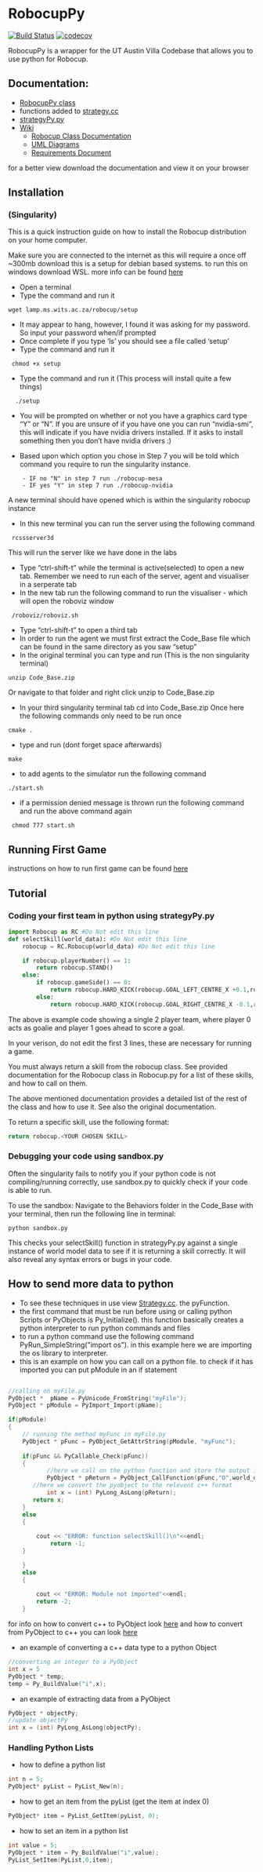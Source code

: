 # RobocupPy
[![Build Status](https://travis-ci.org/SD-Group-17/RobocupPy.svg?branch=core_test)](https://travis-ci.org/SD-Group-17/RobocupPy) [![codecov](https://codecov.io/gh/SD-Group-17/RobocupPy/branch/core_test/graph/badge.svg)](https://codecov.io/gh/SD-Group-17/RobocupPy)

RobocupPy is a wrapper for the UT Austin Villa Codebase that allows you to use python for Robocup.

## Documentation:
* [RobocupPy class](https://htmlpreview.github.io/?https://raw.githubusercontent.com/SD-Group-17/RobocupPy/master/Documentation/html/classRobocup_1_1Robocup.html)
* functions added to [strategy.cc](https://htmlpreview.github.io/?https://github.com/SD-Group-17/RobocupPy/blob/master/Documentation/html/strategy_8cc.html)
* [strategyPy.py](https://htmlpreview.github.io/?https://github.com/SD-Group-17/RobocupPy/blob/master/Documentation/html/strategyPy_8py.html#a888e37c517600e8648ee1ecf75ec084c)
* [Wiki](https://github.com/SD-Group-17/RobocupPy/wiki)
  * [Robocup Class Documentation](https://github.com/SD-Group-17/RobocupPy/wiki/Robocup-Class-Documentation)
  * [UML Diagrams](https://github.com/SD-Group-17/RobocupPy/wiki/UML)
  * [Requirements Document](https://github.com/SD-Group-17/RobocupPy/blob/master/Documentation/RD.pdf)

for a better view download the documentation and view it on your browser
## Installation
### (Singularity)
This is a quick instruction guide on how to install the Robocup distribution on your home computer.

Make sure you are connected to the internet as this will require a once off ~300mb download
this is a setup for debian based systems. to run this on windows download WSL. more info can be found [here](https://docs.microsoft.com/en-us/windows/wsl/install-win10)
* Open a terminal
* Type the command and run it
```
wget lamp.ms.wits.ac.za/robocup/setup
```
* It may appear to hang, however, I found it was asking for my password. So input your password when/if prompted
* Once complete if you type ‘ls’ you should see a file called ‘setup’
* Type the command and run it
```
 chmod +x setup
```
* Type the command and run it (This process will install quite a few things)
```
  ./setup
```
* You will be prompted on whether or not you have a graphics card type “Y” or “N”. If you are unsure of if you have one you can run “nvidia-smi”, this will indicate if you have nvidia drivers installed. If it asks to install something then you don’t have nvidia drivers :)

* Based upon which option you chose in Step 7 you will be told which command you require to run the singularity instance.

```
    - IF no "N" in step 7 run ./robocup-mesa
    - IF yes "Y" in step 7 run ./robocup-nvidia
```
A new terminal should have opened which is within the singularity robocup instance

* In this new terminal you can run the server using the following command
```
 rcssserver3d
```
This will run the server like we have done in the labs
* Type “ctrl-shift-t” while the terminal is active(selected) to open a new tab. Remember we need to run each of the server, agent and visualiser in a serperate tab
* In the new tab run the following command to run the visualiser - which will open the roboviz window
```
 /roboviz/roboviz.sh
```

* Type “ctrl-shift-t” to open a third tab
* In order to run the agent we must first extract the Code_Base file which can be found in the same directory as you saw “setup”
* In the original terminal you can type and run (This is the non singularity terminal)
```
unzip Code_Base.zip
```
Or navigate to that folder and right click unzip to Code_Base.zip
* In your third singularity terminal tab cd into Code_Base.zip
Once here the following commands only need to be run once

```
cmake .
```
* type and run (dont forget space afterwards)
```
make 
```
* to add agents to the simulator run the following command
```
./start.sh
```
* if a permission denied message is thrown run the following command and run the above command again
```
 chmod 777 start.sh
```

## Running First Game
instructions on how to run first game can be found [here](https://courses.ms.wits.ac.za/~branden/RoboCup/my-first-game.html)

## Tutorial
### Coding your first team in python using strategyPy.py

```python
import Robocup as RC #Do Not edit this line
def selectSkill(world_data): #Do Not edit this line
    robocup = RC.Robocup(world_data) #Do Not edit this line

    if robocup.playerNumber() == 1:
        return robocup.STAND()
    else:
        if robocup.gameSide() == 0:
            return robocup.HARD_KICK(robocup.GOAL_LEFT_CENTRE_X +0.1,robocup.GOAL_LEFT_CENTRE_Y)
        else:
            return robocup.HARD_KICK(robocup.GOAL_RIGHT_CENTRE_X -0.1,robocup.GOAL_RIGHT_CEN
```
The above is example code showing a single 2 player team, where player 0 acts as goalie and player 1 goes ahead to score a goal.


In your verison, do not edit the first 3 lines, these are necessary for running a game.


You must always return a skill from the robocup class. See provided documentation for the Robocup class in Robocup.py for a list of these skills, and how to call on them. 

The above mentioned documentation provides a detailed list of the rest of the class and how to use it. See also the original documentation.

To return a specific skill, use the following format:

```python
return robocup.<YOUR CHOSEN SKILL>
```

### Debugging your code using sandbox.py

Often the singularity fails to notify you if your python code is not compiling/running correctly, use sandbox.py to quickly check if your code is able to run.

To use the sandbox: Navigate to the Behaviors folder in the Code_Base with your terminal, then run the following line in terminal:

```
python sandbox.py
```

This checks your selectSkill() function in strategyPy.py against a single instance of world model data to see if it is returning a skill correctly. It will also reveal any syntax errors or bugs in your code.




## How to send more data to python
* To see these techniques in use view [Strategy.cc](https://github.com/SD-Group-17/RobocupPy/blob/master/Code_Base/behaviors/strategy.cc). the pyFunction.
* the first command that must be run before using or calling python Scripts or PyObjects is Py_Initialize(). this function basically creates a python interpreter to run python commands and files
* to run a python command use the following command PyRun_SimpleString("import os"). in this example here we are importing the os library to interpreter.
* this is an example on how you can call on a python file. to check if it has imported you can put pModule in an if statement
```C++

//calling on myFile.py 
PyObject *  pName = PyUnicode_FromString("myFile");
PyObject * pModule = PyImport_Import(pName);

if(pModule)
{
	// running the method myFunc in myFile.py
	PyObject * pFunc = PyObject_GetAttrString(pModule, "myFunc"); 
       
	if(pFunc && PyCallable_Check(pFunc))
	{
           //here we call on the python function and store the output in a PyObject in this example we are sending in a list so we attach an O before world_data
           PyObject * pReturn = PyObject_CallFunction(pFunc,"O",world_data);
	   //here we convert the pyobject to the relevent c++ format
           int x = (int) PyLong_AsLong(pReturn);
	   return x;
	}
	else
	{
            
	    cout << "ERROR: function selectSkill()\n"<<endl;
            return -1;
	}

	}
	else
	{
        
		cout << "ERROR: Module not imported"<<endl;
        return -2;
	}
```
for info on how to convert c++ to PyObject look [here](https://docs.python.org/3/c-api/arg.html)
and how to convert from PyObject to c++ you can look [here](https://docs.python.org/3/c-api/long.html)

* an example of converting a c++ data type to a python Object
```C++
//converting an integer to a PyObject
int x = 5
PyObject * temp;
temp = Py_BuildValue("i",x);
```
* an example of extracting data from a PyObject 
```C++
PyObject * objectPy;
//update objectPy
int x = (int) PyLong_AsLong(objectPy);
```

### Handling Python Lists 
* how to define a python list
```C++
int n = 5;
PyObject* pyList = PyList_New(n);
```
* how to get an item from the pyList (get the item at index 0)
```C++
PyObject* item = PyList_GetItem(pyList, 0);
```
* how to set an item in a python list
```C++
int value = 5;
PyObject * item = Py_BuildValue("i",value);
PyList_SetItem(PyList,0,item);
```
